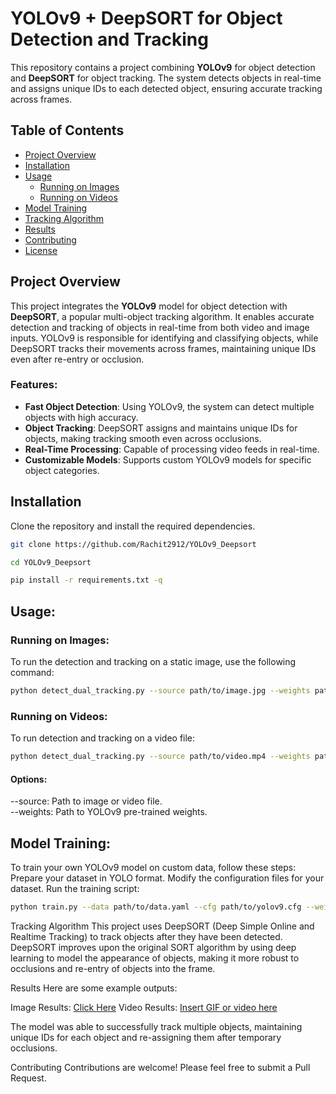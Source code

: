 # YOLOv9 + DeepSORT for Object Detection and Tracking

This repository contains a project combining **YOLOv9** for object detection and **DeepSORT** for object tracking. The system detects objects in real-time and assigns unique IDs to each detected object, ensuring accurate tracking across frames.

## Table of Contents
- [Project Overview](#project-overview)
- [Installation](#installation)
- [Usage](#usage)
  - [Running on Images](#running-on-images)
  - [Running on Videos](#running-on-videos)
- [Model Training](#model-training)
- [Tracking Algorithm](#tracking-algorithm)
- [Results](#results)
- [Contributing](#contributing)
- [License](#license)

## Project Overview
This project integrates the **YOLOv9** model for object detection with **DeepSORT**, a popular multi-object tracking algorithm. It enables accurate detection and tracking of objects in real-time from both video and image inputs. YOLOv9 is responsible for identifying and classifying objects, while DeepSORT tracks their movements across frames, maintaining unique IDs even after re-entry or occlusion.

### Features:

- **Fast Object Detection**: Using YOLOv9, the system can detect multiple objects with high accuracy.
- **Object Tracking**: DeepSORT assigns and maintains unique IDs for objects, making tracking smooth even across occlusions.
- **Real-Time Processing**: Capable of processing video feeds in real-time.
- **Customizable Models**: Supports custom YOLOv9 models for specific object categories.

## Installation
Clone the repository and install the required dependencies.

```bash
git clone https://github.com/Rachit2912/YOLOv9_Deepsort
```

```bash
cd YOLOv9_Deepsort
```

```bash
pip install -r requirements.txt -q
```

## Usage:
### Running on Images:
To run the detection and tracking on a static image, use the following command:

```bash
python detect_dual_tracking.py --source path/to/image.jpg --weights path/to/yolov9-weights.pt --device cpu 
```

### Running on Videos:
To run detection and tracking on a video file:

```bash
python detect_dual_tracking.py --source path/to/video.mp4 --weights path/to/yolov9-weights.pt --device cpu 
```

#### Options:
--source: Path to image or video file. \
--weights: Path to YOLOv9 pre-trained weights.

## Model Training:
To train your own YOLOv9 model on custom data, follow these steps:
Prepare your dataset in YOLO format.
Modify the configuration files for your dataset.
Run the training script:
```bash
python train.py --data path/to/data.yaml --cfg path/to/yolov9.cfg --weights yolov9.pt --device cpu 
```

Tracking Algorithm
This project uses DeepSORT (Deep Simple Online and Realtime Tracking) to track objects after they have been detected. DeepSORT improves upon the original SORT algorithm by using deep learning to model the appearance of objects, making it more robust to occlusions and re-entry of objects into the frame.

Results
Here are some example outputs:

Image Results:
[Click Here](https://kajabi-storefronts-production.kajabi-cdn.com/kajabi-storefronts-production/file-uploads/blogs/22606/images/1446e76-f181-6047-4e73-8d8ba3c6a50e_object_detection_1.webp)
Video Results:
[Insert GIF or video here]()

The model was able to successfully track multiple objects, maintaining unique IDs for each object and re-assigning them after temporary occlusions.

Contributing
Contributions are welcome! Please feel free to submit a Pull Request.


